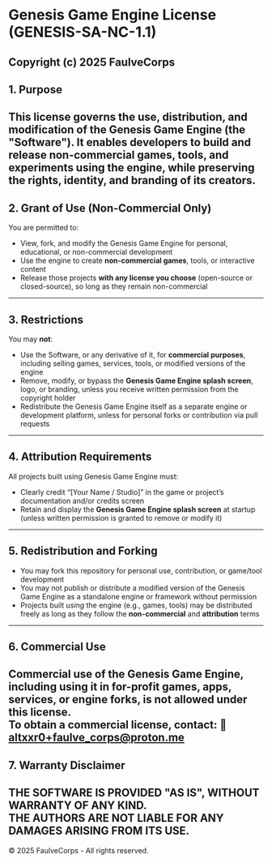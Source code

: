 # Genesis Game Engine License (GENESIS-SA-NC-1.1)
Copyright (c) 2025 FaulveCorps
---
## 1. Purpose
This license governs the use, distribution, and modification of the **Genesis Game Engine** (the "Software"). It enables developers to build and release **non-commercial** games, tools, and experiments using the engine, while preserving the rights, identity, and branding of its creators.
---
## 2. Grant of Use (Non-Commercial Only)
You are permitted to:
- View, fork, and modify the Genesis Game Engine for personal, educational, or non-commercial development
- Use the engine to create **non-commercial games**, tools, or interactive content
- Release those projects **with any license you choose** (open-source or closed-source), so long as they remain non-commercial
---
## 3. Restrictions
You may **not**:
- Use the Software, or any derivative of it, for **commercial purposes**, including selling games, services, tools, or modified versions of the engine
- Remove, modify, or bypass the **Genesis Game Engine splash screen**, logo, or branding, unless you receive written permission from the copyright holder
- Redistribute the Genesis Game Engine itself as a separate engine or development platform, unless for personal forks or contribution via pull requests
---
## 4. Attribution Requirements
All projects built using Genesis Game Engine must:
- Clearly credit “[Your Name / Studio]” in the game or project’s documentation and/or credits screen
- Retain and display the **Genesis Game Engine splash screen** at startup (unless written permission is granted to remove or modify it)
---
## 5. Redistribution and Forking
- You may fork this repository for personal use, contribution, or game/tool development
- You may not publish or distribute a modified version of the Genesis Game Engine as a standalone engine or framework without permission
- Projects built *using* the engine (e.g., games, tools) may be distributed freely as long as they follow the **non-commercial** and **attribution** terms
---
## 6. Commercial Use
Commercial use of the Genesis Game Engine, including using it in for-profit games, apps, services, or engine forks, is **not allowed** under this license.  
To obtain a commercial license, contact:
📧 **altxxr0+faulve_corps@proton.me**
---
## 7. Warranty Disclaimer
THE SOFTWARE IS PROVIDED "AS IS", WITHOUT WARRANTY OF ANY KIND.  
THE AUTHORS ARE NOT LIABLE FOR ANY DAMAGES ARISING FROM ITS USE.
---
© 2025 FaulveCorps - All rights reserved.
